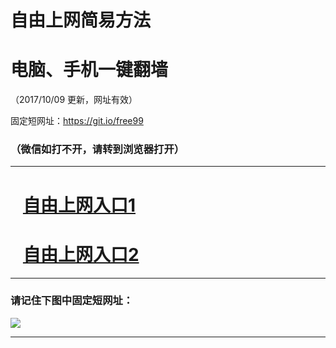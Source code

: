 ﻿# 自由上网简易方法

# 电脑、手机一键翻墙

（2017/10/09 更新，网址有效）

固定短网址：https://git.io/free99

### （微信如打不开，请转到浏览器打开）


***





# &nbsp;&nbsp; <a href="http://ft426818249.fwq-tz-1001.info/fwqtz01.html?t=10090015908 " target="_blank">自由上网入口1</a>
# &nbsp;&nbsp; <a href="http://ft1894430234.fwq-tz-1002.info/fwqtz02.html?t=100900114881 " target="_blank">自由上网入口2</a>
***

### 请记住下图中固定短网址：

<img src="https://s3-us-west-2.amazonaws.com/fwq-1001/yjfq-20170905okok.png" /> 


***


